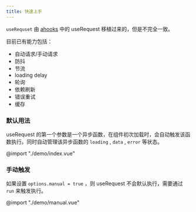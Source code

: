 ```yaml
---
title: 快速上手
---
```

`useRequset` 由 [ahooks](https://ahooks.js.org/zh-CN/hooks/use-request/index) 中的 useRequest 移植过来的，但是不完全一致。

目前已有能力包括：
- 自动请求/手动请求
- 防抖
- 节流
- loading delay
- 轮询
- 依赖刷新
- 错误重试
- 缓存

### 默认用法
useRequest 的第一个参数是一个异步函数，在组件初次加载时，会自动触发该函数执行。同时自动管理该异步函数的 `loading` , `data` , `error` 等状态。

@import "./demo/index.vue"

### 手动触发
如果设置 `options.manual = true` ，则 useRequest 不会默认执行，需要通过 `run` 来触发执行。

@import "./demo/manual.vue"
